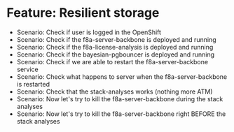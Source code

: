 # Feature: Resilient storage
- Scenario: Check if user is logged in the OpenShift
- Scenario: Check if the f8a-server-backbone is deployed and running
- Scenario: Check if the f8a-license-analysis is deployed and running
- Scenario: Check if the bayesian-pgbouncer is deployed and running
- Scenario: Check if we are able to restart the f8a-server-backbone service
- Scenario: Check what happens to server when the f8a-server-backbone is restarted
- Scenario: Check that the stack-analyses works (nothing more ATM)
- Scenario: Now let's try to kill the f8a-server-backbone during the stack analyses
- Scenario: Now let's try to kill the f8a-server-backbone right BEFORE the stack analyses
